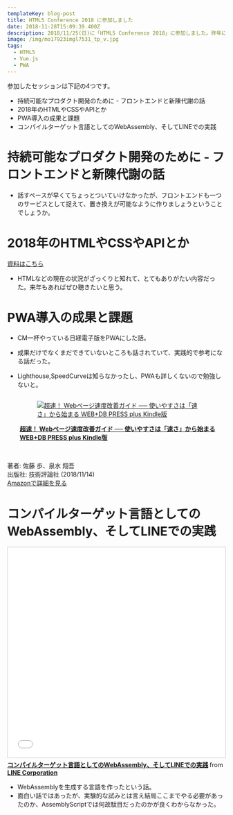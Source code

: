 ```yaml
---
templateKey: blog-post
title: HTML5 Conference 2018 に参加しました
date: 2018-11-28T15:09:39.400Z
description: 2018/11/25(日)に「HTML5 Conference 2018」に参加しました。昨年に引き続き2度目の参加です。
image: /img/mo17923imgl7531_tp_v.jpg
tags:
  - HTML5
  - Vue.js
  - PWA
---
```

参加したセッションは下記の4つです。

* 持続可能なプロダクト開発のために - フロントエンドと新陳代謝の話
* 2018年のHTMLやCSSやAPIとか
* PWA導入の成果と課題
* コンパイルターゲット言語としてのWebAssembly、そしてLINEでの実践

# 持続可能なプロダクト開発のために - フロントエンドと新陳代謝の話

<script async class="speakerdeck-embed" data-id="e4c5528cb51d4763b686d80209ec86b2" data-ratio="1.77777777777778" src="//speakerdeck.com/assets/embed.js"></script>

* 話すペースが早くてちょっとついていけなかったが、フロントエンドも一つのサービスとして捉えて、置き換えが可能なように作りましょうということでしょうか。

# 2018年のHTMLやCSSやAPIとか

[資料はこちら](https://www.icloud.com/keynote/0jOebxBc-KN__8ZUJKrkvugbQ#HTML5_Conference_2018)	

* HTMLなどの現在の状況がざっくりと知れて、とてもありがたい内容だった。来年もあればぜひ聴きたいと思う。

# PWA導入の成果と課題

<script async class="speakerdeck-embed" data-id="0309b649c4ab42529afe5160c4bad351" data-ratio="1.77777777777778" src="//speakerdeck.com/assets/embed.js"></script>

* CM一杯やっている日経電子版をPWAにした話。
* 成果だけでなくまだできていないところも話されていて、実践的で参考になる話だった。
* Lighthouse,SpeedCurveは知らなかったし、PWAも詳しくないので勉強しないと。

  <div class="columns" style="margin:5px">
    <div class="column is-8">
      <div class="box">
        <article class="media">
          <div class="media-left">
            <a href="https://www.amazon.co.jp/exec/obidos/asin/B07HQMNLCV/kmtblog-22/">
              <figure class="image">
                <img src="https://images-fe.ssl-images-amazon.com/images/I/51Qjw2DJhML._SL160_.jpg" alt="超速！ Webページ速度改善ガイド ── 使いやすさは「速さ」から始まる WEB+DB PRESS plus Kindle版" />
              </figure>
            </a>
          </div>
          <div class="media-content">
            <div class="content">
              <p>
                <a href="https://www.amazon.co.jp/exec/obidos/asin/B07JJ344WK/kmtblog-22/" class="is-size-5"><strong>超速！ Webページ速度改善ガイド ── 使いやすさは「速さ」から始まる WEB+DB PRESS plus Kindle版</strong></a><br /><br />
                著者: 佐藤 歩、泉水 翔吾<br />
                出版社: 技術評論社 (2018/11/14)<br />
                <a href="https://www.amazon.co.jp/exec/obidos/asin/B07JJ344WK/kmtblog-22/">Amazonで詳細を見る</a>
              </p>
            </div>
          </div>
        </article>
      </div>
    </div>
  </div >

# コンパイルターゲット言語としてのWebAssembly、そしてLINEでの実践

<iframe src="//www.slideshare.net/slideshow/embed_code/key/dLP4Ilg8N2F9gC" width="595" height="485" frameborder="0" marginwidth="0" marginheight="0" scrolling="no" style="border:1px solid #CCC; border-width:1px; margin-bottom:5px; max-width: 100%;" allowfullscreen> </iframe> <div style="margin-bottom:5px"> <strong> <a href="//www.slideshare.net/linecorp/webassemblyline-123931200" title="コンパイルターゲット言語としてのWebAssembly、そしてLINEでの実践" target="_blank">コンパイルターゲット言語としてのWebAssembly、そしてLINEでの実践</a> </strong> from <strong><a href="https://www.slideshare.net/linecorp" target="_blank">LINE Corporation</a></strong> </div>

* WebAssemblyを生成する言語を作ったという話。
* 面白い話ではあったが、実験的な試みとは言え結局ここまでやる必要があったのか、AssemblyScriptでは何故駄目だったのかが良くわからなかった。

